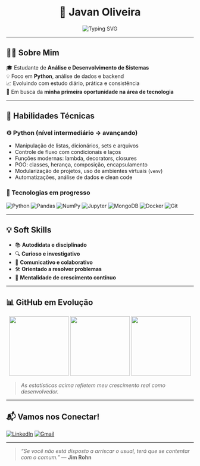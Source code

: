 <h1 align="center">🚀 Javan Oliveira</h1>

<p align="center">
  <img src="https://readme-typing-svg.demolab.com?font=Fira+Code&pause=1000&color=00FFB0&center=true&vCenter=true&width=500&lines=Python+%26+Data+Enthusiast;Backend+em+Evolução+Constante;Estudante+de+ADS+apaixonado+por+tecnologia;Buscando+minha+1ª+vaga+em+TI" alt="Typing SVG" />
</p>

---

## 👨‍💻 Sobre Mim

🎓 Estudante de **Análise e Desenvolvimento de Sistemas**  
💡 Foco em **Python**, análise de dados e backend  
📈 Evoluindo com estudo diário, prática e consistência  
🔎 Em busca da **minha primeira oportunidade na área de tecnologia**

---

## 🧠 Habilidades Técnicas

### ⚙️ Python (nível intermediário → avançando)

- Manipulação de listas, dicionários, sets e arquivos
- Controle de fluxo com condicionais e laços
- Funções modernas: lambda, decorators, closures
- POO: classes, herança, composição, encapsulamento
- Modularização de projetos, uso de ambientes virtuais (`venv`)
- Automatizações, análise de dados e clean code

### 🧰 Tecnologias em progresso

![Python](https://img.shields.io/badge/Python-3776AB?style=flat-square&logo=python&logoColor=white)
![Pandas](https://img.shields.io/badge/Pandas-150458?style=flat-square&logo=pandas&logoColor=white)
![NumPy](https://img.shields.io/badge/NumPy-013243?style=flat-square&logo=numpy&logoColor=white)
![Jupyter](https://img.shields.io/badge/Jupyter-F37626?style=flat-square&logo=jupyter&logoColor=white)
![MongoDB](https://img.shields.io/badge/MongoDB-4EA94B?style=flat-square&logo=mongodb&logoColor=white)
![Docker](https://img.shields.io/badge/Docker-2496ED?style=flat-square&logo=docker&logoColor=white)
![Git](https://img.shields.io/badge/Git-F05032?style=flat-square&logo=git&logoColor=white)

---

## 💡 Soft Skills

- 📚 **Autodidata e disciplinado**
- 🔍 **Curioso e investigativo**
- 🤝 **Comunicativo e colaborativo**
- 🛠️ **Orientado a resolver problemas**
- 🚀 **Mentalidade de crescimento contínuo**

---

## 📊 GitHub em Evolução

<p align="center">
  <img height="160em" src="https://github-readme-stats.vercel.app/api?username=JavanRosario&show_icons=true&theme=tokyonight&count_private=true" />
  <img height="160em" src="https://github-readme-stats.vercel.app/api/top-langs/?username=JavanRosario&layout=compact&theme=tokyonight&langs_count=6" />
  <img height="160em" src="https://github-readme-streak-stats.herokuapp.com/?user=JavanRosario&theme=tokyonight" />
</p>

> *As estatísticas acima refletem meu crescimento real como desenvolvedor.*

---

## 📬 Vamos nos Conectar!

[![LinkedIn](https://img.shields.io/badge/LinkedIn-blue?style=for-the-badge&logo=linkedin)](https://www.linkedin.com/in/javan-oliveira-269050358)
[![Gmail](https://img.shields.io/badge/Gmail-D14836?style=for-the-badge&logo=gmail&logoColor=white)](mailto:oliveiraajavan@hotmail.com)

---

> _“Se você não está disposto a arriscar o usual, terá que se contentar com o comum.”_ — **Jim Rohn**
